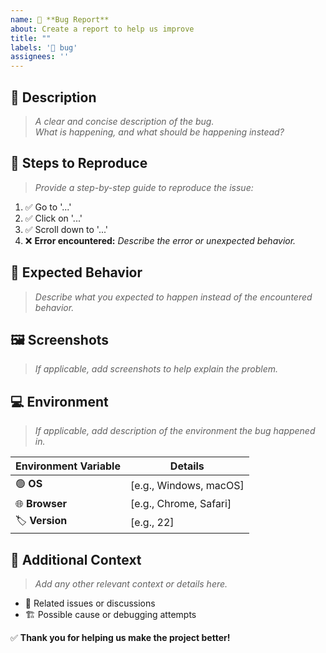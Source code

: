 ```yaml
---
name: 🐛 **Bug Report**  
about: Create a report to help us improve  
title: ""  
labels: '🐛 bug'  
assignees: ''  
---
```


## 🐞 **Description**  

> _A clear and concise description of the bug._  
> _What is happening, and what should be happening instead?_  

## 🔧 **Steps to Reproduce**  

> _Provide a step-by-step guide to reproduce the issue:_  

1. ✅ Go to '...'  
2. ✅ Click on '...'  
3. ✅ Scroll down to '...'  
4. ❌ **Error encountered:** _Describe the error or unexpected behavior._  

## 🎯 **Expected Behavior**  

> _Describe what you expected to happen instead of the encountered behavior._  

## 🖼️ **Screenshots**  

> _If applicable, add screenshots to help explain the problem._  

## 💻 **Environment**  

> _If applicable, add description of the environment the bug happened in._  

| Environment Variable | Details                 |  
|-----------------------|-------------------------|  
| 🟢 **OS**             | [e.g., Windows, macOS]  |  
| 🌐 **Browser**        | [e.g., Chrome, Safari]  |  
| 🏷️ **Version**        | [e.g., 22]              |  

## 📝 **Additional Context**  

> _Add any other relevant context or details here._  

- 💬 Related issues or discussions  
- 🏗️ Possible cause or debugging attempts  

✅ **Thank you for helping us make the project better!**
